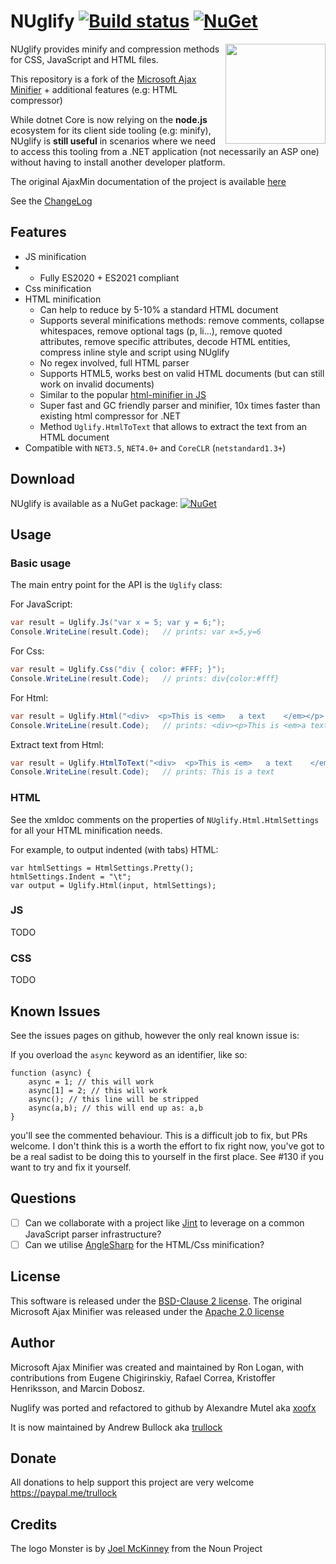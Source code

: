 # NUglify [![Build status](https://ci.appveyor.com/api/projects/status/b2o4d1j7nhsttd7l?svg=true)](https://ci.appveyor.com/project/trullock/nuglify)  [![NuGet](https://img.shields.io/nuget/v/NUglify.svg)](https://www.nuget.org/packages/NUglify/)

<img align="right" width="160px" height="160px" src="images/nuglify.png">

NUglify provides minify and compression methods for CSS, JavaScript and HTML files.

This repository is a fork of the [Microsoft Ajax Minifier](https://github.com/microsoft/ajaxmin) + additional features (e.g: HTML compressor) 

While dotnet Core is now relying on the **node.js** ecosystem for its client side tooling (e.g: minify), NUglify is **still useful** in scenarios where we need to access this tooling from a .NET application (not necessarily an ASP one) without having to install another developer platform.

The original AjaxMin documentation of the project is available [here](doc/readme.md)

See the [ChangeLog](changelog.md)

## Features

- JS minification
- - Fully ES2020 + ES2021 compliant
- Css minification
- HTML minification
  - Can help to reduce by 5-10% a standard HTML document
  - Supports several minifications methods: remove comments, collapse whitespaces, remove optional tags (p, li...), remove quoted attributes, remove specific attributes, decode HTML entities, compress inline style and script using NUglify
  - No regex involved, full HTML parser
  - Supports HTML5, works best on valid HTML documents (but can still work on invalid documents)
  - Similar to the popular [html-minifier in JS](https://github.com/kangax/html-minifier)
  - Super fast and GC friendly parser and minifier, 10x times faster than existing html compressor for .NET
  - Method `Uglify.HtmlToText` that allows to extract the text from an HTML document
- Compatible with `NET3.5`, `NET4.0+` and `CoreCLR` (`netstandard1.3+`)

## Download

NUglify is available as a NuGet package: [![NuGet](https://img.shields.io/nuget/v/NUglify.svg)](https://www.nuget.org/packages/NUglify/)

## Usage

### Basic usage

The main entry point for the API is the `Uglify` class:

For JavaScript:

```csharp
var result = Uglify.Js("var x = 5; var y = 6;");
Console.WriteLine(result.Code);   // prints: var x=5,y=6
```

For Css:

```csharp
var result = Uglify.Css("div { color: #FFF; }");
Console.WriteLine(result.Code);   // prints: div{color:#fff}
```

For Html:

```csharp
var result = Uglify.Html("<div>  <p>This is <em>   a text    </em></p>   </div>");
Console.WriteLine(result.Code);   // prints: <div><p>This is <em>a text</em></div>
```

Extract text from Html:

```csharp
var result = Uglify.HtmlToText("<div>  <p>This is <em>   a text    </em></p>   </div>");
Console.WriteLine(result.Code);   // prints: This is a text
```

### HTML

See the xmldoc comments on the properties of `NUglify.Html.HtmlSettings` for all your HTML minification needs.

For example, to output indented (with tabs) HTML:

```
var htmlSettings = HtmlSettings.Pretty();
htmlSettings.Indent = "\t";
var output = Uglify.Html(input, htmlSettings);
```

### JS

TODO

### CSS

TODO

## Known Issues

See the issues pages on github, however the only real known issue is:

If you overload the `async` keyword as an identifier, like so:

```
function (async) {
    async = 1; // this will work
    async[1] = 2; // this will work
    async(); // this line will be stripped
    async(a,b); // this will end up as: a,b
}
```
you'll see the commented behaviour. This is a difficult job to fix, but PRs welcome. I don't think this is a worth the effort to fix right now, you've got to be a real sadist to be doing this to yourself in the first place.
See #130 if you want to try and fix it yourself.

## Questions

- [ ] Can we collaborate with a project like [Jint](https://github.com/sebastienros/jint) to leverage on a common JavaScript parser infrastructure?
- [ ] Can we utilise [AngleSharp](https://github.com/AngleSharp/AngleSharp) for the HTML/Css minification?

## License

This software is released under the [BSD-Clause 2 license](http://opensource.org/licenses/BSD-2-Clause).
The original Microsoft Ajax Minifier was released under the [Apache 2.0 license](http://www.apache.org/licenses/LICENSE-2.0)

## Author

Microsoft Ajax Minifier was created and maintained by Ron Logan, with contributions from Eugene Chigirinskiy, Rafael Correa, Kristoffer Henriksson, and Marcin Dobosz.

Nuglify was ported and refactored to github by Alexandre Mutel aka [xoofx](http://xoofx.com)

It is now maintained by Andrew Bullock aka [trullock](https://github.com/trullock)

## Donate

All donations to help support this project are very welcome https://paypal.me/trullock

## Credits

The logo Monster is by [Joel McKinney](https://thenounproject.com/joel.mckinney/) from the Noun Project

